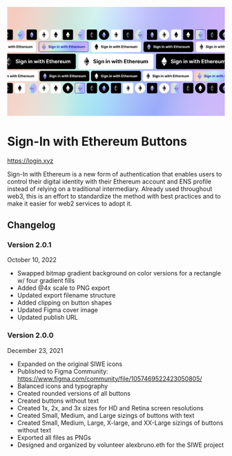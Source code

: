 ![Sign-in with Ethereum Buttons preview image showing different options available for developer use.](https://github.com/alexcbruno/SIWE-Buttons/raw/main/2.0.1/SIWE-Preview-v2.0.1.png?raw=true)

# Sign-In with Ethereum Buttons

https://login.xyz

Sign-In with Ethereum is a new form of authentication that enables users to control their digital identity with their Ethereum account and ENS profile instead of relying on a traditional intermediary. Already used throughout web3, this is an effort to standardize the method with best practices and to make it easier for web2 services to adopt it.


## Changelog

### Version 2.0.1
October 10, 2022
- Swapped bitmap gradient background on color versions for a rectangle w/ four gradient fills
- Added @4x scale to PNG export
- Updated export filename structure
- Added clipping on button shapes
- Updated Figma cover image
- Updated publish URL

### Version 2.0.0
December 23, 2021
- Expanded on the original SIWE icons
- Published to Figma Community: https://www.figma.com/community/file/1057469522423050805/
- Balanced icons and typography
- Created rounded versions of all buttons
- Created buttons without text
- Created 1x, 2x, and 3x sizes for HD and Retina screen resolutions
- Created Small, Medium, and Large sizings of buttons with text
- Created Small, Medium, Large, X-large, and XX-Large sizings of buttons without text
- Exported all files as PNGs
- Designed and organized by volunteer alexbruno.eth for the SIWE project
